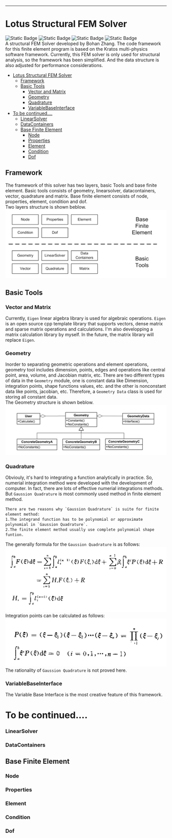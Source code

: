 ***
# Lotus Structural FEM Solver
![Static Badge](https://img.shields.io/badge/FEM-Solver-green)
![Static Badge](https://img.shields.io/badge/Language-C%2B%2B17-red)
![Static Badge](https://img.shields.io/badge/Frame-Kratos-blue)
![Static Badge](https://img.shields.io/badge/Linear%20algebra-Eigen-purple)\
A structural FEM Solver developed by Bohan Zhang. The code framework for this finite element program is based on the Kratos multi-physics software framework. Currently, this FEM solver is only used for structural analysis, so the framework has been simplified. And the data structure is also adjusted for performance considerations.

- [Lotus Structural FEM Solver](#lotus-structural-fem-solver)
  - [Framework](#framework)
  - [Basic Tools](#basic-tools)
    - [Vector and Matrix](#vector-and-matrix)
    - [Geometry](#geometry)
    - [Quadrature](#quadrature)
    - [VariableBaseInterface](#variablebaseinterface)
- [To be continued....](#to-be-continued)
    - [LinearSolver](#linearsolver)
    - [DataContainers](#datacontainers)
  - [Base Finite Element](#base-finite-element)
    - [Node](#node)
    - [Properties](#properties)
    - [Element](#element)
    - [Condition](#condition)
    - [Dof](#dof)

## Framework
The framework of this solver has two layers, basic Tools and base finite element. Basic tools consists of geometry, linearsolver, datacontainers, vector, quadrature and matrix.
Base finite element consists of node, properties, element, condition and dof.\
Two layers structure is shown beblow.
![Two layers structure](pic/pic1.jpg)

## Basic Tools
### Vector and Matrix
Currently, `Eigen` linear algebra library is used for algebraic operations. `Eigen` is an open source cpp template library that supports vectors, dense matrix and sparse matrix operations and calculations. I'm also developping a matrix calculation library by myself. In the future, the matrix library will replace `Eigen`. 
### Geometry
Inorder to separating geometric operations and element operations, geometry tool includes dimension, points, edges and operations like central point, area, volume, and Jacobian matrix, etc. 
There are two different types of data in the `Geometry` module, one is constant data like Dimension, integration points, shape functions values, etc. and the other is nonconstant data like points, jacobian, etc.
Therefore, a `Geometry Data` class is used for storing all constant data.\
The Geometry structure is shown beblow.
![Geometry module](pic/pic2.jpg)
### Quadrature
Obviouly, it's hard to integrating a function analytically in practice. 
So, numerial integration method were developed with the development of computer.
In fact, there are lots of effective numerial integrations methods. But `Gaussion Quadrature` is most commonly used method in finite element method.
```
There are two reasons why `Gaussion Quadrature` is suite for finite element method:
1.The integrand function has to be polynomial or approximate polynomial in `Gaussion Quadrature`.
2.The finite element method usually use complete polynomial shape funtion.
```
The generally formula for the `Gaussion Quadrature` is as follows:
![Gaussion Quadrature1](pic/pic4.jpg)
Integration points can be calculated as follows:
![Gaussion Quadrature2](pic/pic3.jpg)
The rationality of `Gaussion Quadrature` is not proved here.

### VariableBaseInterface
The Variable Base Interface is the most creative feature of this framework.


# To be continued....

### LinearSolver
### DataContainers

## Base Finite Element
### Node
### Properties
### Element
### Condition
### Dof

